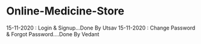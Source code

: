 # Online-Medicine-Store

15-11-2020 : Login & Signup...Done By Utsav
15-11-2020 : Change Password & Forgot Password....Done By Vedant

